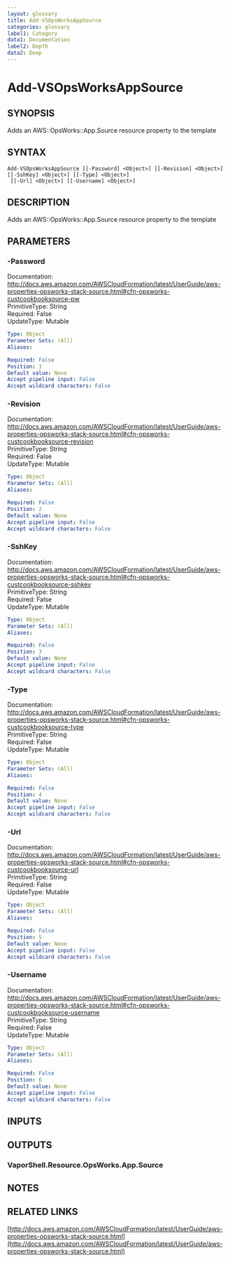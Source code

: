 ```yaml
---
layout: glossary
title: Add-VSOpsWorksAppSource
categories: glossary
label1: Category
data1: Documentation
label2: Depth
data2: Deep
---
```


# Add-VSOpsWorksAppSource

## SYNOPSIS
Adds an AWS::OpsWorks::App.Source resource property to the template

## SYNTAX

```
Add-VSOpsWorksAppSource [[-Password] <Object>] [[-Revision] <Object>] [[-SshKey] <Object>] [[-Type] <Object>]
 [[-Url] <Object>] [[-Username] <Object>]
```

## DESCRIPTION
Adds an AWS::OpsWorks::App.Source resource property to the template

## PARAMETERS

### -Password
Documentation: http://docs.aws.amazon.com/AWSCloudFormation/latest/UserGuide/aws-properties-opsworks-stack-source.html#cfn-opsworks-custcookbooksource-pw    
PrimitiveType: String    
Required: False    
UpdateType: Mutable

```yaml
Type: Object
Parameter Sets: (All)
Aliases: 

Required: False
Position: 1
Default value: None
Accept pipeline input: False
Accept wildcard characters: False
```

### -Revision
Documentation: http://docs.aws.amazon.com/AWSCloudFormation/latest/UserGuide/aws-properties-opsworks-stack-source.html#cfn-opsworks-custcookbooksource-revision    
PrimitiveType: String    
Required: False    
UpdateType: Mutable

```yaml
Type: Object
Parameter Sets: (All)
Aliases: 

Required: False
Position: 2
Default value: None
Accept pipeline input: False
Accept wildcard characters: False
```

### -SshKey
Documentation: http://docs.aws.amazon.com/AWSCloudFormation/latest/UserGuide/aws-properties-opsworks-stack-source.html#cfn-opsworks-custcookbooksource-sshkey    
PrimitiveType: String    
Required: False    
UpdateType: Mutable

```yaml
Type: Object
Parameter Sets: (All)
Aliases: 

Required: False
Position: 3
Default value: None
Accept pipeline input: False
Accept wildcard characters: False
```

### -Type
Documentation: http://docs.aws.amazon.com/AWSCloudFormation/latest/UserGuide/aws-properties-opsworks-stack-source.html#cfn-opsworks-custcookbooksource-type    
PrimitiveType: String    
Required: False    
UpdateType: Mutable

```yaml
Type: Object
Parameter Sets: (All)
Aliases: 

Required: False
Position: 4
Default value: None
Accept pipeline input: False
Accept wildcard characters: False
```

### -Url
Documentation: http://docs.aws.amazon.com/AWSCloudFormation/latest/UserGuide/aws-properties-opsworks-stack-source.html#cfn-opsworks-custcookbooksource-url    
PrimitiveType: String    
Required: False    
UpdateType: Mutable

```yaml
Type: Object
Parameter Sets: (All)
Aliases: 

Required: False
Position: 5
Default value: None
Accept pipeline input: False
Accept wildcard characters: False
```

### -Username
Documentation: http://docs.aws.amazon.com/AWSCloudFormation/latest/UserGuide/aws-properties-opsworks-stack-source.html#cfn-opsworks-custcookbooksource-username    
PrimitiveType: String    
Required: False    
UpdateType: Mutable

```yaml
Type: Object
Parameter Sets: (All)
Aliases: 

Required: False
Position: 6
Default value: None
Accept pipeline input: False
Accept wildcard characters: False
```

## INPUTS

## OUTPUTS

### VaporShell.Resource.OpsWorks.App.Source

## NOTES

## RELATED LINKS

[http://docs.aws.amazon.com/AWSCloudFormation/latest/UserGuide/aws-properties-opsworks-stack-source.html](http://docs.aws.amazon.com/AWSCloudFormation/latest/UserGuide/aws-properties-opsworks-stack-source.html)

